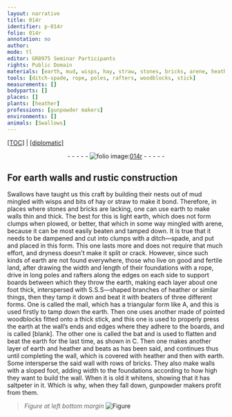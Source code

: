 ```yaml
---
layout: narrative
title: 014r
identifier: p-014r
folio: 014r
annotation: no
author:
mode: tl
editor: GR8975 Seminar Participants
rights: Public Domain
materials: [earth, mud, wisps, hay, straw, stones, bricks, arene, heather, saltpeter]
tools: [ditch-spade, rope, poles, rafters, woodblocks, stick]
measurements: []
bodyparts: []
places: []
plants: [heather]
professions: [gunpowder makers]
environments: []
animals: [Swallows]
---
```


<p><a href="{{ site.baseurl }}/translation/" target="_blank">[TOC]</a> | <a href="{{ site.baseurl }}/texts/p-014r_tc/">[diplomatic]</a></p><div class="folio" align="center">- - - - - <a href="http://gallica.bnf.fr/ark:/12148/btv1b9059316c/f31.item" target="_blank"><img src="https://cu-mkp.github.io/2017-workshop-edition/assets/photo-icon.png" alt="folio image: " style="display:inline-block; margin-bottom:-3px;"/>014r</a> - - - - - </div>  
  

## For <span class="m">earth</span> walls and rustic construction

 
<span class="al">Swallows</span> have taught us this craft by building their nests out of <span class="m">mud</span> mingled with <span class="m">wisps</span> and bits of <span class="m">hay</span> or <span class="m">straw</span> to make it bond. Therefore, in places where <span class="m">stones</span> and <span class="m">bricks</span> are lacking, one can use <span class="m">earth</span> to make walls thin and thick. The best for this is light <span class="m">earth</span>, which does not form clumps when plowed, or better, that which in some way mingled with <span class="m">arene</span>, because it can be most easily beaten and tamped down. It is true that it needs to be dampened and cut into clumps with a <span class="tl">ditch—spade</span>, and put and placed in this form. This one lasts more and does not require that much effort, and dryness doesn't make it split or crack. However, since such kinds of earth are not found everywhere, those who live on good and fertile land, after drawing the width and length of their foundations with a <span class="tl">rope</span>, drive in long <span class="tl">poles</span> and <span class="tl">rafters</span> along the edges on each side to support boards between which they throw the <span class="m">earth</span>, making each layer about one foot thick, interspersed with S.S.S—shaped branches of <span class="m"><span class="pa">heather</span></span> or similar things, then they tamp it down and beat it with beaters of three different forms. One is called the mall, which has a triangular form like A, and this is used firstly to tamp down the <span class="m">earth</span>. Then one uses another made of pointed <span class="tl">woodblocks</span> fitted onto a thick <span class="tl">stick</span>, and this one is used to properly press the <span class="m">earth</span> at the wall’s ends and edges where they adhere to the boards, and is called [blank]. The other one is called the bat and is used to flatten and beat the <span class="m">earth</span> for the last time, as shown in C. Then one makes another layer of <span class="m">earth</span> and <span class="m"><span class="pa">heather</span></span> and beats as has been said, and continues thus until completing the wall, which is covered with <span class="m"><span class="pa">heather</span></span> and then with <span class="m">earth</span>. Some intersperse the said wall with rows of <span class="m">bricks</span>. They also make walls with a sloped foot, adding width to the foundations according to how high they want to build the wall. When it is old it whitens, showing that it has <span class="m">saltpeter</span> in it. Which is why, when they fall down, <span class="pro">gunpowder makers</span> profit from them.
 
> *Figure*
> *at left bottom margin*
> <a href="https://drive.google.com/open?id=0B9-oNrvWdlO5b2lVN19SU1Z6UkU" target="_blank"><img src="https://cu-mkp.github.io/GR8975-edition/assets/photo-icon.png" alt="Figure" style="display:inline-block; margin-bottom:-3px;"/></a>
 
